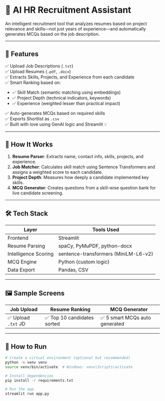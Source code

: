 # 🤖 AI HR Recruitment Assistant

An intelligent recruitment tool that analyzes resumes based on project relevance and skills—not just years of experience—and automatically generates MCQs based on the job description.

---

## 🚀 Features

✅ Upload Job Descriptions (`.txt`)  
✅ Upload Resumes (`.pdf`, `.docx`)  
✅ Extracts Skills, Projects, and Experience from each candidate  
✅ Smart Ranking based on:
- ✅ Skill Match (semantic matching using embeddings)
- ✅ Project Depth (technical indicators, keywords)
- ✅ Experience (weighted lesser than practical impact)

✅ Auto-generates MCQs based on required skills  
✅ Exports Shortlist as `.csv`  
✅ Built with love using GenAI logic and Streamlit 💡

---

## 🧠 How It Works

1. **Resume Parser**: Extracts name, contact info, skills, projects, and experience.
2. **Job Matcher**: Calculates skill match using Sentence Transformers and assigns a weighted score to each candidate.
3. **Project Depth**: Measures how deeply a candidate implemented key skills.
4. **MCQ Generator**: Creates questions from a skill-wise question bank for live candidate screening.

---

## 🛠️ Tech Stack

| Layer              | Tools Used                           |
|-------------------|---------------------------------------|
| Frontend           | Streamlit                            |
| Resume Parsing     | spaCy, PyMuPDF, python-docx           |
| Intelligence Scoring | sentence-transformers (MiniLM-L6-v2) |
| MCQ Engine         | Python (custom logic)                |
| Data Export        | Pandas, CSV                          |

---

## 🖼️ Sample Screens

| Job Upload | Resume Ranking | MCQ Generator |
|------------|----------------|---------------|
| ✅ Upload `.txt` JD | ✅ Top 10 candidates sorted | ✅ 5 smart MCQs auto generated |

---

## 🧪 How to Run

```bash
# Create a virtual environment (optional but recommended)
python -m venv venv
source venv/bin/activate  # Windows: venv\Scripts\activate

# Install dependencies
pip install -r requirements.txt

# Run the app
streamlit run app.py
